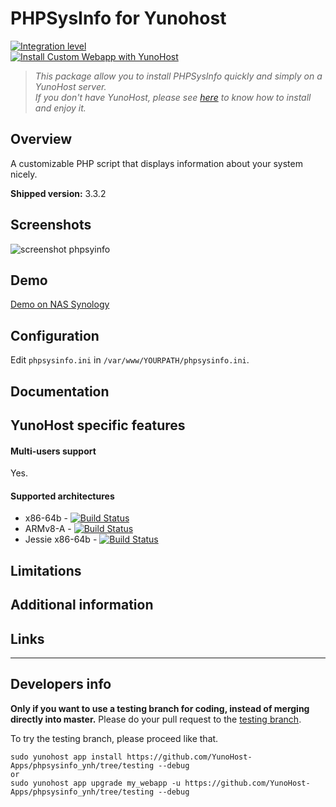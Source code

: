 # PHPSysInfo for Yunohost

[![Integration level](https://dash.yunohost.org/appci/app/phpsysinfo_ynh.svg)](https://dash.yunohost.org/appci/app/phpsysinfo_ynh)  
[![Install Custom Webapp with YunoHost](https://install-app.yunohost.org/install-with-yunohost.png)](https://install-app.yunohost.org/?app=phpsysinfo_ynh)

> *This package allow you to install PHPSysInfo quickly and simply on a YunoHost server.  
If you don't have YunoHost, please see [here](https://yunohost.org/#/install) to know how to install and enjoy it.*

## Overview

A customizable PHP script that displays information about your system nicely.

**Shipped version:** 3.3.2

## Screenshots
![screenshot phpsyinfo](https://a.fsdn.com/con/app/proj/phpsysinfo/screenshots/294411.jpg/max/max/1 "phpsysinfo screenshot")

## Demo
[Demo on NAS Synology](http://phpsysinfo.sourceforge.net/multi/index.php?disp=bootstrap&xml=synology)

## Configuration
Edit `phpsysinfo.ini` in `/var/www/YOURPATH/phpsysinfo.ini`.

## Documentation

## YunoHost specific features

#### Multi-users support
Yes.

#### Supported architectures

* x86-64b - [![Build Status](https://ci-apps.yunohost.org/ci/logs/phpsysinfo_ynh%20%28Apps%29.svg)](https://ci-apps.yunohost.org/ci/apps/phpsysinfo_ynh/)
* ARMv8-A - [![Build Status](https://ci-apps-arm.yunohost.org/ci/logs/phpsysinfo_ynh%20%28Apps%29.svg)](https://ci-apps-arm.yunohost.org/ci/apps/phpsysinfo_ynh/)
* Jessie x86-64b - [![Build Status](https://ci-stretch.nohost.me/ci/logs/phpsysinfo_ynh%20%28Apps%29.svg)](https://ci-stretch.nohost.me/ci/apps/phpsysinfo_ynh/)

## Limitations

## Additional information

## Links

---

Developers info
----------------

**Only if you want to use a testing branch for coding, instead of merging directly into master.**
Please do your pull request to the [testing branch](https://github.com/inrepublica/phpsysinfo_ynh/tree/testing).

To try the testing branch, please proceed like that.
```
sudo yunohost app install https://github.com/YunoHost-Apps/phpsysinfo_ynh/tree/testing --debug
or
sudo yunohost app upgrade my_webapp -u https://github.com/YunoHost-Apps/phpsysinfo_ynh/tree/testing --debug
```
